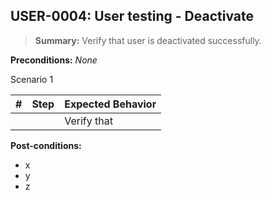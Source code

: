 ## **USER-0004:** User testing - Deactivate  

> **Summary:** Verify that user is deactivated successfully.  <br>

**Preconditions:** _None_  

Scenario 1 

 | \# | Step | Expected Behavior | 
 |----|------|-------------------| 
 |    |      | Verify that       | 
**Post-conditions:**  

 - x  
 - y  
 - z  
